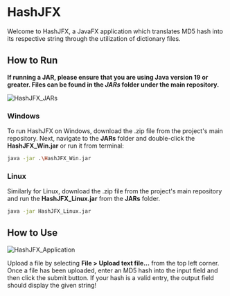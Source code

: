 # HashJFX
Welcome to HashJFX, a JavaFX application which translates MD5 hash into its respective string 
through the utilization of dictionary files.

## How to Run
**If running a JAR, please ensure that you are using Java version 19 or greater.
Files can be found in the *JARs* folder under the main repository.**

![HashJFX_JARs](https://user-images.githubusercontent.com/25485988/216125684-ac285a2a-54d2-4ef5-8e9e-87e36253a096.PNG)

### Windows
To run HashJFX on Windows, download the .zip file from the project's main repository. Next,
navigate to the **JARs** folder and double-click the **HashJFX_Win.jar** or run it from terminal:
```sh
java -jar .\HashJFX_Win.jar
```

### Linux
Similarly for Linux, download the .zip file from the project's main repository and run the **HashJFX_Linux.jar** from the **JARs** folder.
```sh
java -jar HashJFX_Linux.jar
```

## How to Use

![HashJFX_Application](https://user-images.githubusercontent.com/25485988/216125710-5cbff461-7a07-4985-846a-fc6b317ce479.PNG)

Upload a file by selecting **File > Upload text file...** from the top left corner. Once a file has been uploaded,
enter an MD5 hash into the input field and then click the submit button. If your hash is a valid entry, the output field
should display the given string!
